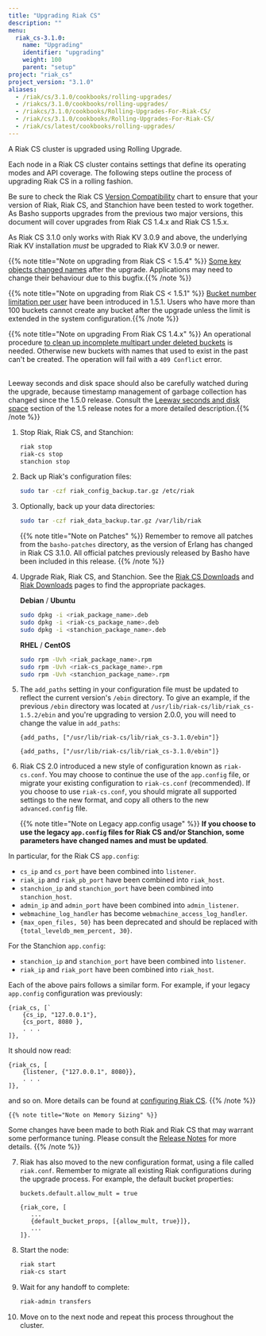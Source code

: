 ```yaml
---
title: "Upgrading Riak CS"
description: ""
menu:
  riak_cs-3.1.0:
    name: "Upgrading"
    identifier: "upgrading"
    weight: 100
    parent: "setup"
project: "riak_cs"
project_version: "3.1.0"
aliases:
  - /riak/cs/3.1.0/cookbooks/rolling-upgrades/
  - /riakcs/3.1.0/cookbooks/rolling-upgrades/
  - /riakcs/3.1.0/cookbooks/Rolling-Upgrades-For-Riak-CS/
  - /riak/cs/3.1.0/cookbooks/Rolling-Upgrades-For-Riak-CS/
  - /riak/cs/latest/cookbooks/rolling-upgrades/
---
```


[version compat]: {{<baseurl>}}riak/cs/3.1.0/learning/version-compatibility
[configuring cs]: {{<baseurl>}}riak/cs/3.1.0/configuring/riak-cs

A Riak CS cluster is upgraded using Rolling Upgrade.

Each node in a Riak CS cluster contains settings that define its
operating modes and API coverage. The following steps outline the
process of upgrading Riak CS in a rolling fashion.

Be sure to check the Riak CS [Version Compatibility][version compat] chart to ensure that your version of Riak, Riak CS, and Stanchion have been tested to work together.  As Basho supports upgrades from the previous two major versions, this document will cover upgrades from Riak CS 1.4.x and Riak CS 1.5.x.

As Riak CS 3.1.0 only works with Riak KV 3.0.9 and above, the underlying Riak KV installation
*must* be upgraded to Riak KV 3.0.9 or newer.

{{% note title="Note on upgrading from Riak CS &lt; 1.5.4" %}}
<a href="https://github.com/basho/riak_cs/blob/release/1.5/RELEASE-NOTES.md#notes-on-upgrading">
Some key objects changed names</a> after the upgrade. Applications may need to
change their behaviour due to this bugfix.{{% /note %}}

{{% note title="Note on upgrading from Riak CS &lt; 1.5.1" %}}
<a href="https://github.com/basho/riak_cs/blob/release/1.5/RELEASE-NOTES.md#notes-on-upgrading-1">
Bucket number limitation per user</a> have been introduced in 1.5.1. Users who
have more than 100 buckets cannot create any bucket after the upgrade unless
the limit is extended in the system configuration.{{% /note %}}

{{% note title="Note on upgrading From Riak CS 1.4.x" %}}
An operational procedure
<a href="https://github.com/basho/riak_cs/blob/release/1.5/RELEASE-NOTES.md#incomplete-multipart-uploads">
to clean up incomplete multipart under deleted buckets</a> is needed. Otherwise
new buckets with names that used to exist in the past can't be created. The
operation will fail with a `409 Conflict` error.<br/><br/>

Leeway seconds and disk space should also be carefully watched during the
upgrade, because timestamp management of garbage collection has changed since
the 1.5.0 release. Consult the
 <a href="https://github.com/basho/riak_cs/blob/release/1.5/RELEASE-NOTES.md#leeway-seconds-and-disk-space">
Leeway seconds and disk space</a> section of the 1.5 release notes
for a more detailed description.{{% /note %}}

1. Stop Riak, Riak CS, and Stanchion:

    ```bash
    riak stop
    riak-cs stop
    stanchion stop
    ```

2. Back up Riak's configuration files:

    ```bash
    sudo tar -czf riak_config_backup.tar.gz /etc/riak
    ```

3. Optionally, back up your data directories:

    ```bash
    sudo tar -czf riak_data_backup.tar.gz /var/lib/riak
    ```

    {{% note title="Note on Patches" %}}
Remember to remove all patches from the `basho-patches` directory, as the
version of Erlang has changed in Riak CS 3.1.0.  All official patches
previously released by Basho have been included in this release.
    {{% /note %}}

4. Upgrade Riak, Riak CS, and Stanchion. See the <a
    href="{{< baseurl >}}riak/cs/latest/downloads">Riak
    CS Downloads</a> and <a
    href="{{< baseurl >}}riak/kv/latest/downloads">Riak Downloads</a>
    pages to find the appropriate packages.

    **Debian** / **Ubuntu**

    ```bash
    sudo dpkg -i <riak_package_name>.deb
    sudo dpkg -i <riak-cs_package_name>.deb
    sudo dpkg -i <stanchion_package_name>.deb
    ```

    **RHEL** / **CentOS**

    ```bash
    sudo rpm -Uvh <riak_package_name>.rpm
    sudo rpm -Uvh <riak-cs_package_name>.rpm
    sudo rpm -Uvh <stanchion_package_name>.rpm
    ```

5. The `add_paths` setting in your configuration file must be updated to reflect
    the current version's `/ebin` directory.  To give an example, if the
    previous `/ebin` directory was located at
    `/usr/lib/riak-cs/lib/riak_cs-1.5.2/ebin` and you're upgrading to version
    2.0.0, you will need to change the value in `add_paths`:

    ```advancedconfig
    {add_paths, ["/usr/lib/riak-cs/lib/riak_cs-3.1.0/ebin"]}
    ```

    ```appconfig
    {add_paths, ["/usr/lib/riak-cs/lib/riak_cs-3.1.0/ebin"]}
    ```

6. Riak CS 2.0 introduced a new style of configuration known as `riak-cs.conf`.
    You may choose to continue the use of the `app.config` file, or migrate your
    existing configuration to `riak-cs.conf` (recommended).  If you choose to
    use `riak-cs.conf`, you should migrate all supported settings to the new
    format, and copy all others to the new `advanced.config` file.

    {{% note title="Note on Legacy app.config usage" %}}
**If you choose to use the legacy `app.config` files for Riak CS and/or
Stanchion, some parameters have changed names and must be updated**.

In particular, for the Riak CS `app.config`:

- `cs_ip` and `cs_port` have been combined into `listener`.
- `riak_ip` and `riak_pb_port` have been combined into `riak_host`.
- `stanchion_ip` and `stanchion_port` have been combined into
`stanchion_host`.
- `admin_ip` and `admin_port` have been combined into `admin_listener`.
- `webmachine_log_handler` has become `webmachine_access_log_handler`.
- `{max_open_files, 50}` has been deprecated and should be replaced with
`{total_leveldb_mem_percent, 30}`.

For the Stanchion `app.config`:

- `stanchion_ip` and `stanchion_port` have been combined into `listener`.
- `riak_ip` and `riak_port` have been combined into `riak_host`.

Each of the above pairs follows a similar form. For example, if your legacy
`app.config` configuration was previously:

```
{riak_cs, [`
    {cs_ip, "127.0.0.1"},
    {cs_port, 8080 },
    . . .
]},
```

It should now read:

```
{riak_cs, [
    {listener, {"127.0.0.1", 8080}},
    . . .
]},
```

and so on. More details can be found at [configuring Riak CS]({{<baseurl>}}riak/cs/3.1.0/configuring/riak-cs).
    {{% /note %}}

    {{% note title="Note on Memory Sizing" %}}
Some changes have been made to both Riak and Riak CS that may warrant
some performance tuning. Please consult the
<a href="https://github.com/basho/riak_cs/blob/develop/RELEASE-NOTES.md#upgrading-riak---step-3-review-memory-size">
Release Notes</a> for more details.
    {{% /note %}}

7. Riak has also moved to the new configuration format, using a file called
   `riak.conf`. Remember to migrate all existing Riak configurations during
   the upgrade process. For example, the default bucket properties:

    ```riakconf
    buckets.default.allow_mult = true
    ```

    ```appconfig
    {riak_core, [
       ...
       {default_bucket_props, [{allow_mult, true}]},
       ...
    ]}.
    ```

8. Start the node:

    ```bash
    riak start
    riak-cs start
    ```

9. Wait for any handoff to complete:

    ```bash
    riak-admin transfers
    ```

10. Move on to the next node and repeat this process throughout the
    cluster.

